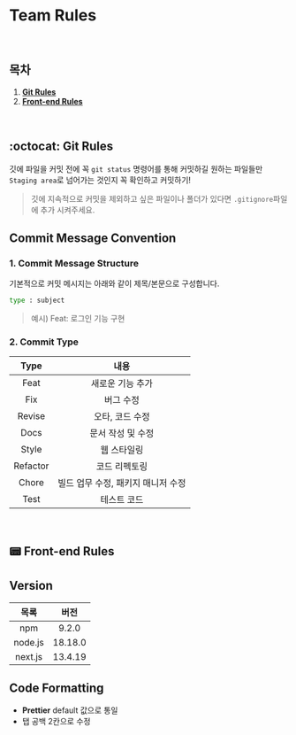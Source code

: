 # Team Rules

<br/>

## 목차

1. [**Git Rules**](#1)
2. [**Front-end Rules**](#2)

<br />

<div id='1' ></div>

## :octocat: Git Rules

깃에 파일을 커밋 전에 꼭 `git status` 명령어를 통해 커밋하길 원하는 파일들만 `Staging area`로 넘어가는 것인지 꼭 확인하고 커밋하기!

> 깃에 지속적으로 커밋을 제외하고 싶은 파일이나 폴더가 있다면 `.gitignore`파일에 추가 시켜주세요.

## Commit Message Convention

### 1. Commit Message Structure

기본적으로 커밋 메시지는 아래와 같이 제목/본문으로 구성합니다.

```bash
type : subject
```

> 예시) Feat: 로그인 기능 구현

### 2. Commit Type

|   Type   |                내용                |
| :------: | :--------------------------------: |
|   Feat   |          새로운 기능 추가          |
|   Fix    |             버그 수정              |
|  Revise  |          오타, 코드 수정           |
|   Docs   |         문서 작성 및 수정          |
|  Style   |            웹 스타일링             |
| Refactor |           코드 리펙토링            |
|  Chore   | 빌드 업무 수정, 패키지 매니저 수정 |
|   Test   |            테스트 코드             |

 <br />
<div id='2'></div>

## :pager: Front-end Rules

## Version

|  목록   |  버전   |
| :-----: | :-----: |
|   npm   |  9.2.0  |
| node.js | 18.18.0 |
| next.js | 13.4.19 |

## Code Formatting

- **Prettier** default 값으로 통일
- 탭 공백 2칸으로 수정
